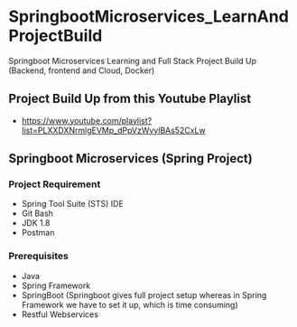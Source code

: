 # SpringbootMicroservices_LearnAndProjectBuild
Springboot Microservices Learning and Full Stack Project Build Up (Backend, frontend and Cloud, Docker)


## Project Build Up from this Youtube Playlist
* https://www.youtube.com/playlist?list=PLXXDXNrmlgEVMp_dPpVzWvylBAs52CxLw



## Springboot Microservices (Spring Project)
### Project Requirement 
* Spring Tool Suite (STS) IDE
* Git Bash
* JDK 1.8
* Postman

### Prerequisites
* Java
* Spring Framework
* SpringBoot (Springboot gives full project setup whereas in Spring Framework we have to set it up, which is time consuming)
* Restful Webservices
